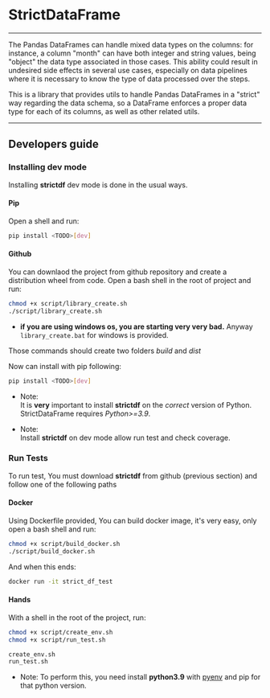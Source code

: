 # StrictDataFrame
*********************

The Pandas DataFrames can handle mixed data types on the columns: for instance, a column "month" can have both integer and string values, being "object" the data type associated in those cases. This ability could result in undesired side effects in several use cases, especially on data pipelines where it is necessary to know the type of data processed over the steps.


This is a library that provides utils to handle Pandas DataFrames in a "strict" way regarding the data schema, so a DataFrame enforces a proper data type for each of its columns, as well as other related utils.

---
## Developers guide

### Installing dev mode

Installing **strictdf** dev mode is done in the usual ways.

#### Pip

Open a shell and run:
``` bash
pip install <TODO>[dev]
```

#### Github

You can downlaod the project from github repository and create a distribution wheel from code.
Open a bash shell in the root of project and run:

``` bash
chmod +x script/library_create.sh
./script/library_create.sh
```

- **if you are using windows os, you are starting very very bad.** Anyway `library_create.bat` for windows is provided.

Those commands should create two folders *build* and *dist*

Now can install with pip following:
``` bash
pip install <TODO>[dev]
```

- Note:  
    It is **very** important to install **strictdf** on the *correct* version of
    Python. StrictDataFrame requires *Python>=3.9*.

- Note:  
    Install **strictdf** on dev mode allow run test and check coverage.


### Run Tests

To run test, You must download **strictdf** from github (previous section) and follow one of the following paths 

#### Docker 

Using Dockerfile provided, You can build docker image, it's very easy, only open a bash shell and run:

``` bash
chmod +x script/build_docker.sh
./script/build_docker.sh
```
And when this ends:

``` bash
docker run -it strict_df_test
```

#### Hands

With a shell in the root of the project, run:
``` bash
chmod +x script/create_env.sh
chmod +x script/run_test.sh

create_env.sh
run_test.sh
```

- Note:
    To perform this, you need install **python3.9** with [pyenv](https://github.com/pyenv/pyenv)
    and pip for that python version.